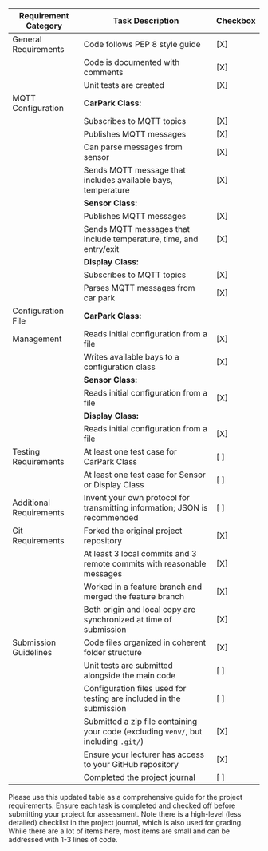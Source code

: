 | Requirement Category     | Task Description                                                                                                       | Checkbox |
|--------------------------|------------------------------------------------------------------------------------------------------------------------|----------|
| General Requirements     | Code follows PEP 8 style guide                                                                                        | [X]      |
|                          | Code is documented with comments                                                                                       | [X]      |
|                          | Unit tests are created                                                                                                 | [X]      |
| MQTT Configuration       | **CarPark Class:**                                                                                                     |          |
|                          | Subscribes to MQTT topics                                                                                              | [X]      |
|                          | Publishes MQTT messages                                                                                                | [X]      |
|                          | Can parse messages from sensor                                                                          | [X]      |
|                          | Sends MQTT message that includes available bays, temperature                                                                         | [X]      |
|                          | **Sensor Class:**                                                                                                      |          |
|                          | Publishes MQTT messages                                                                                                | [X]      |
|                          | Sends MQTT messages that include temperature, time, and entry/exit                                                                                        | [X]      |
|                          | **Display Class:**                                                                                                     |          |
|                          | Subscribes to MQTT topics                                                                                              | [X]      |
|                          | Parses MQTT messages from car park                                                                                        | [X]      |
| Configuration File       | **CarPark Class:**                                                                                                     |          |
| Management               | Reads initial configuration from a file                                                                                | [X]      |
|                          | Writes available bays to a configuration class                                                                         | [X]      |
|                          | **Sensor Class:**                                                                                                      |          |
|                          | Reads initial configuration from a file                                                                                | [X]      |
|                          | **Display Class:**                                                                                                     |          |
|                          | Reads initial configuration from a file                                                                                | [X]      |
| Testing Requirements     | At least one test case for CarPark Class                                                                               | [ ]      |
|                          | At least one test case for Sensor or Display Class                                                                     | [ ]      |
| Additional Requirements  | Invent your own protocol for transmitting information; JSON is recommended                                             | [ ]      |
| Git Requirements         | Forked the original project repository                                                                                 | [X]      |
|                          | At least 3 local commits and 3 remote commits with reasonable messages                                                  | [X]      |
|                          | Worked in a feature branch and merged the feature branch                                                               | [X]      |
|                          | Both origin and local copy are synchronized at time of submission                                                      | [X]      |
| Submission Guidelines    | Code files organized in coherent folder structure                                                                      | [X]      |
|                          | Unit tests are submitted alongside the main code                                                                       | [ ]      |
|                          | Configuration files used for testing are included in the submission                                                    | [ ]      |
|                          | Submitted a zip file containing your code (excluding `venv/`, but including `.git/`)                                   | [X]      |
|                          | Ensure your lecturer has access to your GitHub repository                                                              | [X]      |
|                          | Completed the project journal                                                                                          | [ ]      |

Please use this updated table as a comprehensive guide for the project requirements. Ensure each task is completed and checked off before submitting your project for assessment.
Note there is a high-level (less detailed) checklist in the project journal, which is also used for grading. 
While there are a lot of items here, most items are small and can be addressed with 1-3 lines of code.
